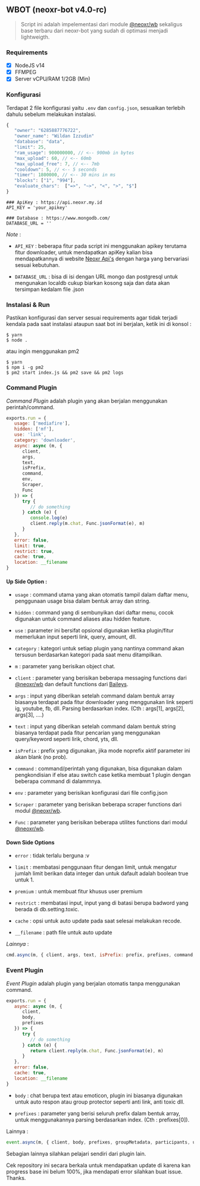 ## WBOT (neoxr-bot v4.0-rc)

> Script ini adalah impelementasi dari module [@neoxr/wb](https://www.npmjs.com/package/@neoxr/wb) sekaligus base terbaru dari neoxr-bot yang sudah di optimasi menjadi lightweigth.

### Requirements

- [x] NodeJS v14
- [x] FFMPEG
- [x] Server vCPU/RAM 1/2GB (Min)

### Konfigurasi

Terdapat 2 file konfigurasi yaitu ```.env``` dan ```config.json```, sesuaikan terlebih dahulu sebelum melakukan instalasi.

```Javascript
{
   "owner": "6285887776722",
   "owner_name": "Wildan Izzudin"
   "database": "data",
   "limit": 25,
   "ram_usage": 900000000, // <-- 900mb in bytes
   "max_upload": 60, // <-- 60mb
   "max_upload_free": 7, // <-- 7mb
   "cooldown": 5, // <-- 5 seconds
   "timer": 1800000, // <-- 30 mins in ms
   "blocks": ["1", "994"],
   "evaluate_chars":  ["=>", "~>", "<", ">", "$"]
}
```

```.env
### ApiKey : https://api.neoxr.my.id
API_KEY = 'your_apikey'

### Database : https://www.mongodb.com/
DATABASE_URL = ''
```

*Note* : 
+ ```API_KEY``` : beberapa fitur pada script ini menggunakan apikey terutama fitur downloader, untuk mendapatkan apiKey kalian bisa mendapatkannya di website [Neoxr Api's](https://api.neoxr.my.id) dengan harga yang bervariasi sesuai kebutuhan.

+ ```DATABASE_URL``` : bisa di isi dengan URL mongo dan postgresql untuk mengunakan localdb cukup biarkan kosong saja dan data akan tersimpan kedalam file .json

### Instalasi & Run

Pastikan konfigurasi dan server sesuai requirements agar tidak terjadi kendala pada saat instalasi ataupun saat bot ini berjalan, ketik ini di konsol :

```
$ yarn
$ node .
```

atau ingin menggunakan pm2

```
$ yarn
$ npm i -g pm2
$ pm2 start index.js && pm2 save && pm2 logs
```

### Command Plugin

*Command Plugin* adalah plugin yang akan berjalan menggunakan perintah/command.

```Javascript
exports.run = {
   usage: ['mediafire'],
   hidden: ['mf'],
   use: 'link',
   category: 'downloader',
   async: async (m, {
      client,
      args,
      text,
      isPrefix,
      command,
      env,
      Scraper,
      Func
   }) => {
      try {
         // do something
      } catch (e) {
         console.log(e)
         client.reply(m.chat, Func.jsonFormat(e), m)
      }
   },
   error: false,
   limit: true,
   restrict: true,
   cache: true,
   location: __filename
}
```

#### Up Side Option :

+ ```usage``` : command utama yang akan otomatis tampil dalam daftar menu, penggunaan usage bisa dalam bentuk array dan string.

+ ```hidden``` : command yang di sembunyikan dari daftar menu, cocok digunakan untuk command aliases atau hidden feature.

+ ```use``` : parameter ini bersifat opsional digunakan ketika plugin/fitur memerlukan input seperti link, query, amount, dll.

+ ```category``` : kategori untuk setiap plugin yang nantinya command akan tersusun berdasarkan kategori pada saat menu ditampilkan.

+ ```m``` : parameter yang berisikan object chat.

+ ```client``` : parameter yang berisikan beberapa messaging functions dari [@neoxr/wb](https://www.npmjs.com/package/@neoxr/wb) dan default functions dari [Baileys](https://github.com/WhiskeySockets/Baileys).

+ ```args``` : input yang diberikan setelah command dalam bentuk array biasanya terdapat pada fitur downloader yang menggunakan link seperti ig, youtube, fb, dll. Parsing berdasarkan index. (Cth : args[1], args[2], args[3], ....)

+ ```text``` : input yang diberikan setelah command dalam bentuk string biasanya terdapat pada fitur pencarian yang menggunakan query/keyword seperti lirik, chord, yts, dll.

+ ```isPrefix``` : prefix yang digunakan, jika mode noprefix aktif parameter ini akan blank (no prob).

+ ```command``` : command/perintah yang digunakan, bisa digunakan dalam pengkondisian if else atau switch case ketika membuat 1 plugin dengan beberapa command di dalammnya.

+ ```env``` : parameter yang berisikan konfigurasi dari file config.json

+ ```Scraper``` : parameter yang berisikan beberapa scraper functions dari modul [@neoxr/wb](https://www.npmjs.com/package/@neoxr/wb).

+ ```Func``` : parameter yang berisikan beberapa utilites functions dari modul [@neoxr/wb](https://www.npmjs.com/package/@neoxr/wb).

#### Down Side Options

+ ```error``` : tidak terlalu berguna :v

+ ```limit``` : membatasi penggunaan fitur dengan limit, untuk mengatur jumlah limit berikan data integer dan untuk dafault adalah boolean true untuk 1.

+ ```premium``` : untuk membuat fitur khusus user premium

+ ```restrict``` : membatasi input, input yang di batasi berupa badword yang berada di db.setting.toxic.

+ ```cache``` : opsi untuk auto update pada saat selesai melakukan recode.

+ ```__filename``` : path file untuk auto update

*Lainnya* :

```Javascript
cmd.async(m, { client, args, text, isPrefix: prefix, prefixes, command, groupMetadata, participants, users, chats, groupSet, setting, isOwner, isAdmin, isBotAdmin, plugins, blockList, env, ctx, Func, Scraper })
```

### Event Plugin

*Event Plugin* adalah plugin yang berjalan otomatis tanpa menggunakan command.

```Javascript
exports.run = {
   async: async (m, {
      client,
      body,
      prefixes
   }) => {
      try {
         // do something
      } catch (e) {
         return client.reply(m.chat, Func.jsonFormat(e), m)
      }
   },
   error: false,
   cache: true,
   location: __filename
}
```

+ ```body``` : chat berupa text atau emoticon, plugin ini biasanya digunakan untuk auto respon atau group protector seperti anti link, anti toxic dll.

+ ```prefixes``` : parameter yang berisi seluruh prefix dalam bentuk array, untuk menggunakannya parsing berdasarkan index. (Cth : prefixes[0]).

Lainnya :
```Javascript
event.async(m, { client, body, prefixes, groupMetadata, participants, users, chats, groupSet, setting, isOwner, isAdmin, isBotAdmin, plugins, blockList, env, ctx, Func, Scraper })
```

Sebagian lainnya silahkan pelajari sendiri dari plugin lain.

Cek repository ini secara berkala untuk mendapatkan update di karena kan progress base ini belum 100%, jika mendapati error silahkan buat issue. Thanks.